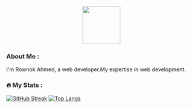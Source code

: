 <div id="header" align="center">
  <img src="https://media.giphy.com/media/M9gbBd9nbDrOTu1Mqx/giphy.gif" width="100"/>
</div>

### About Me :
<p>
I'm Rownok Ahmed, a web developer.My expertise in web development.
</p>


### :fire: My Stats :
[![GitHub Streak](http://github-readme-streak-stats.herokuapp.com?user=rownok860)](https://git.io/streak-stats)
[![Top Langs](https://github-readme-stats.vercel.app/api/top-langs/?username=rownok860)](https://github.com/rownok860)

